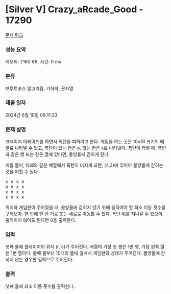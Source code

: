 # [Silver V] Crazy_aRcade_Good - 17290 

[문제 링크](https://www.acmicpc.net/problem/17290) 

### 성능 요약

메모리: 2160 KB, 시간: 0 ms

### 분류

브루트포스 알고리즘, 기하학, 문자열

### 제출 일자

2024년 6월 10일 09:11:33

### 문제 설명

<p>크레이지 아케이드를 하면서 폭탄을 피하려고 한다. 게임을 하는 곳은 10×10 크기의 배열로 나타낼 수 있고, 폭탄이 있는 칸은 o, 없는 칸은 x로 나타낸다. 폭탄이 터질 때, 폭탄과 같은 행 또는 같은 열에 있다면, 물방울에 갇히게 된다.</p>

<p>예를 들어, 아래와 같은 배열에서 폭탄이 터지게 되면, (4,3)에 있어야 물방울에 갇히는 것을 피할 수 있다.</p>

<pre>x x x o
o x x x
x o x x
x x x x</pre>

<p>위치와 게임판이 주어졌을 때, 물방울에 갇히지 않기 위해 움직여야 할 최소 이동 횟수를 구해보자. 한 번에 한 칸 가로 또는 세로로 이동할 수 있다. 폭탄 위를 지나갈 수 있으며, 움직이지 않아도 된다면 0을 출력한다.</p>

### 입력 

 <p>첫째 줄에 플레이어의 위치 (r, c)가 주어진다. 배열의 가장 윗 행은 1번 행, 가장 왼쪽 열은 1번 열이다. 둘째 줄부터 10개의 줄에 걸쳐서 게임판의 상태가 주어진다. 물방울에 갇히지 않는 경우만 입력으로 주어진다.</p>

### 출력 

 <p>첫째 줄에 최소 이동 횟수를 출력한다.</p>

